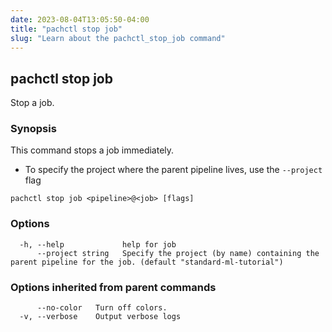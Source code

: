 ```yaml
---
date: 2023-08-04T13:05:50-04:00
title: "pachctl stop job"
slug: "Learn about the pachctl_stop_job command"
---
```


## pachctl stop job

Stop a job.

### Synopsis

This command stops a job immediately.	

  - To specify the project where the parent pipeline lives, use the `--project` flag 


```
pachctl stop job <pipeline>@<job> [flags]
```

### Options

```
  -h, --help             help for job
      --project string   Specify the project (by name) containing the parent pipeline for the job. (default "standard-ml-tutorial")
```

### Options inherited from parent commands

```
      --no-color   Turn off colors.
  -v, --verbose    Output verbose logs
```


